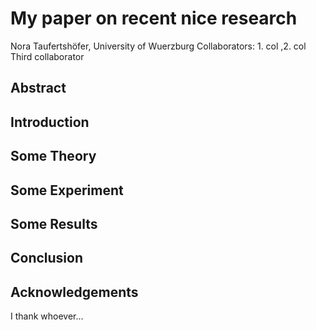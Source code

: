 # My paper on recent nice research
Nora Taufertshöfer, University of Wuerzburg
Collaborators: 1. col ,2. col
Third collaborator

## Abstract

## Introduction 

## Some Theory

## Some Experiment


## Some Results

## Conclusion

## Acknowledgements
I thank whoever...
